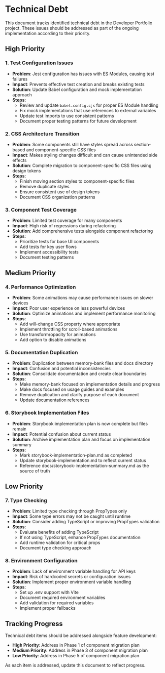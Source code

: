 # Technical Debt

This document tracks identified technical debt in the Developer Portfolio project. These issues should be addressed as part of the ongoing implementation according to their priority.

## High Priority

### 1. Test Configuration Issues

- **Problem**: Jest configuration has issues with ES Modules, causing test failures
- **Impact**: Prevents effective test creation and breaks existing tests
- **Solution**: Update Babel configuration and mock implementation approach
- **Steps**:
  - Review and update `babel.config.cjs` for proper ES Module handling
  - Fix mock implementations that use references to external variables
  - Update test imports to use consistent patterns
  - Document proper testing patterns for future development

### 2. CSS Architecture Transition

- **Problem**: Some components still have styles spread across section-based and component-specific CSS files
- **Impact**: Makes styling changes difficult and can cause unintended side effects
- **Solution**: Complete migration to component-specific CSS files using design tokens
- **Steps**:
  - Finish moving section styles to component-specific files
  - Remove duplicate styles
  - Ensure consistent use of design tokens
  - Document CSS organization patterns

### 3. Component Test Coverage

- **Problem**: Limited test coverage for many components
- **Impact**: High risk of regressions during refactoring
- **Solution**: Add comprehensive tests alongside component refactoring
- **Steps**:
  - Prioritize tests for base UI components
  - Add tests for key user flows
  - Implement accessibility tests
  - Document testing patterns

## Medium Priority

### 4. Performance Optimization

- **Problem**: Some animations may cause performance issues on slower devices
- **Impact**: Poor user experience on less powerful devices
- **Solution**: Optimize animations and implement performance monitoring
- **Steps**:
  - Add will-change CSS property where appropriate
  - Implement throttling for scroll-based animations
  - Use transform/opacity for animations
  - Add option to disable animations

### 5. Documentation Duplication

- **Problem**: Duplication between memory-bank files and docs directory
- **Impact**: Confusion and potential inconsistencies
- **Solution**: Consolidate documentation and create clear boundaries
- **Steps**:
  - Make memory-bank focused on implementation details and progress
  - Make docs focused on usage guides and examples
  - Remove duplication and clarify purpose of each document
  - Update documentation references

### 6. Storybook Implementation Files

- **Problem**: Storybook implementation plan is now complete but files remain
- **Impact**: Potential confusion about current status
- **Solution**: Archive implementation plan and focus on implementation summary
- **Steps**:
  - Mark storybook-implementation-plan.md as completed
  - Update storybook-implementation.md to reflect current status
  - Reference docs/storybook-implementation-summary.md as the source of truth

## Low Priority

### 7. Type Checking

- **Problem**: Limited type checking through PropTypes only
- **Impact**: Some type errors may not be caught until runtime
- **Solution**: Consider adding TypeScript or improving PropTypes validation
- **Steps**:
  - Evaluate benefits of adding TypeScript
  - If not using TypeScript, enhance PropTypes documentation
  - Add runtime validation for critical props
  - Document type checking approach

### 8. Environment Configuration

- **Problem**: Lack of environment variable handling for API keys
- **Impact**: Risk of hardcoded secrets or configuration issues
- **Solution**: Implement proper environment variable handling
- **Steps**:
  - Set up .env support with Vite
  - Document required environment variables
  - Add validation for required variables
  - Implement proper fallbacks

## Tracking Progress

Technical debt items should be addressed alongside feature development:

- **High Priority**: Address in Phase 1 of component migration plan
- **Medium Priority**: Address in Phase 3 of component migration plan
- **Low Priority**: Address in Phase 5 of component migration plan

As each item is addressed, update this document to reflect progress.